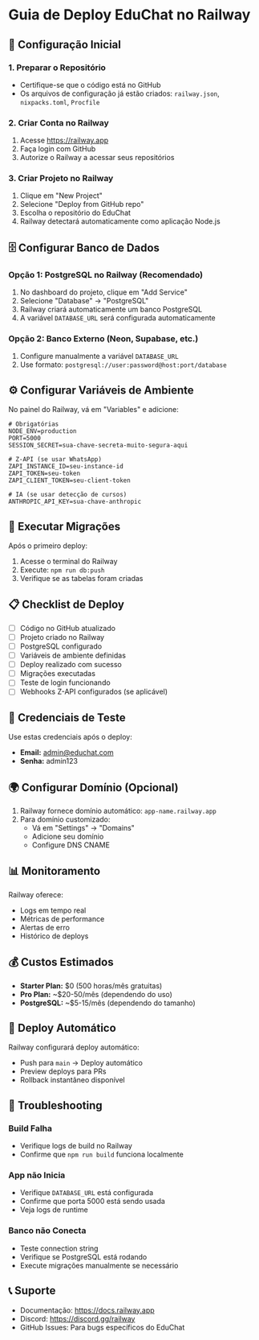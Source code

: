 # Guia de Deploy EduChat no Railway

## 🚀 Configuração Inicial

### 1. Preparar o Repositório
- Certifique-se que o código está no GitHub
- Os arquivos de configuração já estão criados: `railway.json`, `nixpacks.toml`, `Procfile`

### 2. Criar Conta no Railway
1. Acesse https://railway.app
2. Faça login com GitHub
3. Autorize o Railway a acessar seus repositórios

### 3. Criar Projeto no Railway
1. Clique em "New Project"
2. Selecione "Deploy from GitHub repo"
3. Escolha o repositório do EduChat
4. Railway detectará automaticamente como aplicação Node.js

## 🗄️ Configurar Banco de Dados

### Opção 1: PostgreSQL no Railway (Recomendado)
1. No dashboard do projeto, clique em "Add Service"
2. Selecione "Database" → "PostgreSQL"
3. Railway criará automaticamente um banco PostgreSQL
4. A variável `DATABASE_URL` será configurada automaticamente

### Opção 2: Banco Externo (Neon, Supabase, etc.)
1. Configure manualmente a variável `DATABASE_URL`
2. Use formato: `postgresql://user:password@host:port/database`

## ⚙️ Configurar Variáveis de Ambiente

No painel do Railway, vá em "Variables" e adicione:

```env
# Obrigatórias
NODE_ENV=production
PORT=5000
SESSION_SECRET=sua-chave-secreta-muito-segura-aqui

# Z-API (se usar WhatsApp)
ZAPI_INSTANCE_ID=seu-instance-id
ZAPI_TOKEN=seu-token
ZAPI_CLIENT_TOKEN=seu-client-token

# IA (se usar detecção de cursos)
ANTHROPIC_API_KEY=sua-chave-anthropic
```

## 🔧 Executar Migrações

Após o primeiro deploy:
1. Acesse o terminal do Railway
2. Execute: `npm run db:push`
3. Verifique se as tabelas foram criadas

## 📋 Checklist de Deploy

- [ ] Código no GitHub atualizado
- [ ] Projeto criado no Railway
- [ ] PostgreSQL configurado
- [ ] Variáveis de ambiente definidas
- [ ] Deploy realizado com sucesso
- [ ] Migrações executadas
- [ ] Teste de login funcionando
- [ ] Webhooks Z-API configurados (se aplicável)

## 🔐 Credenciais de Teste

Use estas credenciais após o deploy:
- **Email:** admin@educhat.com
- **Senha:** admin123

## 🌍 Configurar Domínio (Opcional)

1. Railway fornece domínio automático: `app-name.railway.app`
2. Para domínio customizado:
   - Vá em "Settings" → "Domains"
   - Adicione seu domínio
   - Configure DNS CNAME

## 📊 Monitoramento

Railway oferece:
- Logs em tempo real
- Métricas de performance
- Alertas de erro
- Histórico de deploys

## 💰 Custos Estimados

- **Starter Plan:** $0 (500 horas/mês gratuitas)
- **Pro Plan:** ~$20-50/mês (dependendo do uso)
- **PostgreSQL:** ~$5-15/mês (dependendo do tamanho)

## 🔄 Deploy Automático

Railway configurará deploy automático:
- Push para `main` → Deploy automático
- Preview deploys para PRs
- Rollback instantâneo disponível

## 🐛 Troubleshooting

### Build Falha
- Verifique logs de build no Railway
- Confirme que `npm run build` funciona localmente

### App não Inicia
- Verifique `DATABASE_URL` está configurada
- Confirme que porta 5000 está sendo usada
- Veja logs de runtime

### Banco não Conecta
- Teste connection string
- Verifique se PostgreSQL está rodando
- Execute migrações manualmente se necessário

## 📞 Suporte

- Documentação: https://docs.railway.app
- Discord: https://discord.gg/railway
- GitHub Issues: Para bugs específicos do EduChat